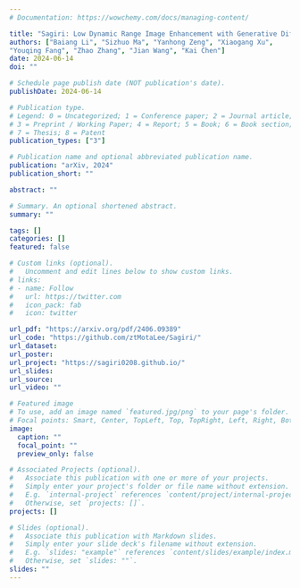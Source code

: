 ```yaml
---
# Documentation: https://wowchemy.com/docs/managing-content/

title: "Sagiri: Low Dynamic Range Image Enhancement with Generative Diffusion Prior"
authors: ["Baiang Li", "Sizhuo Ma", "Yanhong Zeng", "Xiaogang Xu",
"Youqing Fang", "Zhao Zhang", "Jian Wang", "Kai Chen"]
date: 2024-06-14
doi: ""

# Schedule page publish date (NOT publication's date).
publishDate: 2024-06-14

# Publication type.
# Legend: 0 = Uncategorized; 1 = Conference paper; 2 = Journal article;
# 3 = Preprint / Working Paper; 4 = Report; 5 = Book; 6 = Book section;
# 7 = Thesis; 8 = Patent
publication_types: ["3"]

# Publication name and optional abbreviated publication name.
publication: "arXiv, 2024"
publication_short: ""

abstract: ""

# Summary. An optional shortened abstract.
summary: ""

tags: []
categories: []
featured: false

# Custom links (optional).
#   Uncomment and edit lines below to show custom links.
# links:
# - name: Follow
#   url: https://twitter.com
#   icon_pack: fab
#   icon: twitter

url_pdf: "https://arxiv.org/pdf/2406.09389"
url_code: "https://github.com/ztMotaLee/Sagiri/"
url_dataset:
url_poster:
url_project: "https://sagiri0208.github.io/"
url_slides: 
url_source:
url_video: ""

# Featured image
# To use, add an image named `featured.jpg/png` to your page's folder. 
# Focal points: Smart, Center, TopLeft, Top, TopRight, Left, Right, BottomLeft, Bottom, BottomRight.
image:
  caption: ""
  focal_point: ""
  preview_only: false

# Associated Projects (optional).
#   Associate this publication with one or more of your projects.
#   Simply enter your project's folder or file name without extension.
#   E.g. `internal-project` references `content/project/internal-project/index.md`.
#   Otherwise, set `projects: []`.
projects: []

# Slides (optional).
#   Associate this publication with Markdown slides.
#   Simply enter your slide deck's filename without extension.
#   E.g. `slides: "example"` references `content/slides/example/index.md`.
#   Otherwise, set `slides: ""`.
slides: ""
---
```

